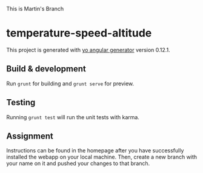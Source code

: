 This is Martin's Branch
# temperature-speed-altitude

This project is generated with [yo angular generator](https://github.com/yeoman/generator-angular)
version 0.12.1.

## Build & development

Run `grunt` for building and `grunt serve` for preview.

## Testing

Running `grunt test` will run the unit tests with karma.

## Assignment

Instructions can be found in the homepage after you have successfully installed the webapp on your local machine. Then, create a new branch with your name on it and pushed your changes to that branch.
